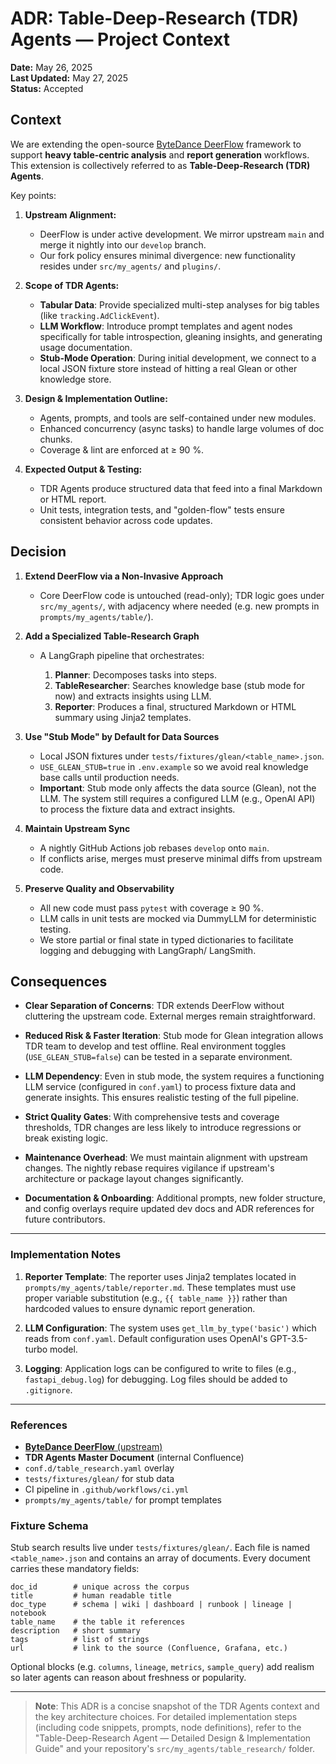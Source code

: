 # ADR: Table-Deep-Research (TDR) Agents — Project Context

**Date:** May 26, 2025  
**Last Updated:** May 27, 2025  
**Status:** Accepted

## Context

We are extending the open-source [ByteDance DeerFlow](https://github.com/bytedance/deer-flow) framework to support **heavy table-centric analysis** and **report generation** workflows. This extension is collectively referred to as **Table-Deep-Research (TDR) Agents**.

Key points:

1. **Upstream Alignment:**

   * DeerFlow is under active development. We mirror upstream `main` and merge it nightly into our `develop` branch.
   * Our fork policy ensures minimal divergence: new functionality resides under `src/my_agents/` and `plugins/`.

2. **Scope of TDR Agents:**

   * **Tabular Data**: Provide specialized multi-step analyses for big tables (like `tracking.AdClickEvent`).
   * **LLM Workflow**: Introduce prompt templates and agent nodes specifically for table introspection, gleaning insights, and generating usage documentation.
   * **Stub-Mode Operation**: During initial development, we connect to a local JSON fixture store instead of hitting a real Glean or other knowledge store.

3. **Design & Implementation Outline:**

   * Agents, prompts, and tools are self-contained under new modules.
   * Enhanced concurrency (async tasks) to handle large volumes of doc chunks.
   * Coverage & lint are enforced at ≥ 90 %.

4. **Expected Output & Testing:**

   * TDR Agents produce structured data that feed into a final Markdown or HTML report.
   * Unit tests, integration tests, and "golden-flow" tests ensure consistent behavior across code updates.

## Decision

1. **Extend DeerFlow via a Non-Invasive Approach**

   * Core DeerFlow code is untouched (read-only); TDR logic goes under `src/my_agents/`, with adjacency where needed (e.g. new prompts in `prompts/my_agents/table/`).

2. **Add a Specialized Table-Research Graph**

   * A LangGraph pipeline that orchestrates:

     1. **Planner**: Decomposes tasks into steps.
     2. **TableResearcher**: Searches knowledge base (stub mode for now) and extracts insights using LLM.
     3. **Reporter**: Produces a final, structured Markdown or HTML summary using Jinja2 templates.

3. **Use "Stub Mode" by Default for Data Sources**

   * Local JSON fixtures under `tests/fixtures/glean/<table_name>.json`.
   * `USE_GLEAN_STUB=true` in `.env.example` so we avoid real knowledge base calls until production needs.
   * **Important**: Stub mode only affects the data source (Glean), not the LLM. The system still requires a configured LLM (e.g., OpenAI API) to process the fixture data and extract insights.

4. **Maintain Upstream Sync**

   * A nightly GitHub Actions job rebases `develop` onto `main`.
   * If conflicts arise, merges must preserve minimal diffs from upstream code.

5. **Preserve Quality and Observability**

   * All new code must pass `pytest` with coverage ≥ 90 %.
   * LLM calls in unit tests are mocked via DummyLLM for deterministic testing.
   * We store partial or final state in typed dictionaries to facilitate logging and debugging with LangGraph/ LangSmith.

## Consequences

* **Clear Separation of Concerns**:
  TDR extends DeerFlow without cluttering the upstream code. External merges remain straightforward.

* **Reduced Risk & Faster Iteration**:
  Stub mode for Glean integration allows TDR team to develop and test offline. Real environment toggles (`USE_GLEAN_STUB=false`) can be tested in a separate environment.

* **LLM Dependency**:
  Even in stub mode, the system requires a functioning LLM service (configured in `conf.yaml`) to process fixture data and generate insights. This ensures realistic testing of the full pipeline.

* **Strict Quality Gates**:
  With comprehensive tests and coverage thresholds, TDR changes are less likely to introduce regressions or break existing logic.

* **Maintenance Overhead**:
  We must maintain alignment with upstream changes. The nightly rebase requires vigilance if upstream's architecture or package layout changes significantly.

* **Documentation & Onboarding**:
  Additional prompts, new folder structure, and config overlays require updated dev docs and ADR references for future contributors.

---

### Implementation Notes

1. **Reporter Template**: The reporter uses Jinja2 templates located in `prompts/my_agents/table/reporter.md`. These templates must use proper variable substitution (e.g., `{{ table_name }}`) rather than hardcoded values to ensure dynamic report generation.

2. **LLM Configuration**: The system uses `get_llm_by_type('basic')` which reads from `conf.yaml`. Default configuration uses OpenAI's GPT-3.5-turbo model.

3. **Logging**: Application logs can be configured to write to files (e.g., `fastapi_debug.log`) for debugging. Log files should be added to `.gitignore`.

---

### References

* [**ByteDance DeerFlow** (upstream)](https://github.com/bytedance/deer-flow)
* **TDR Agents Master Document** (internal Confluence)
* `conf.d/table_research.yaml` overlay
* `tests/fixtures/glean/` for stub data
* CI pipeline in `.github/workflows/ci.yml`
* `prompts/my_agents/table/` for prompt templates

### Fixture Schema

Stub search results live under `tests/fixtures/glean/`. Each file is named
`<table_name>.json` and contains an array of documents. Every document carries
these mandatory fields:

```
doc_id        # unique across the corpus
title         # human readable title
doc_type      # schema | wiki | dashboard | runbook | lineage | notebook
table_name    # the table it references
description   # short summary
tags          # list of strings
url           # link to the source (Confluence, Grafana, etc.)
```

Optional blocks (e.g. `columns`, `lineage`, `metrics`, `sample_query`) add
realism so later agents can reason about freshness or popularity.

---

> **Note**: This ADR is a concise snapshot of the TDR Agents context and the key architecture choices. For detailed implementation steps (including code snippets, prompts, node definitions), refer to the "Table-Deep-Research Agent — Detailed Design & Implementation Guide" and your repository's `src/my_agents/table_research/` folder.
